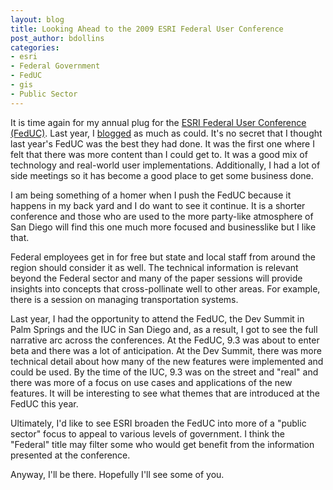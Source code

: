 ```yaml
---
layout: blog
title: Looking Ahead to the 2009 ESRI Federal User Conference
post_author: bdollins
categories:
- esri
- Federal Government
- FedUC
- gis
- Public Sector
---
```


It is time again for my annual plug for the <a href="http://www.esri.com/events/feduc/index.html">ESRI Federal User Conference (FedUC)</a>. Last year, I <a href="http://wordpress.com/tag/feduc/">blogged</a> as much as could. It's no secret that I thought last year's FedUC was the best they had done. It was the first one where I felt that there was more content than I could get to. It was a good mix of technology and real-world user implementations. Additionally, I had a lot of side meetings so it has become a good place to get some business done.<!--more-->

I am being something of a homer when I push the FedUC because it happens in my back yard and I do want to see it continue. It is a shorter conference and those who are used to the more party-like atmosphere of San Diego will find this one much more focused and businesslike but I like that. 

Federal employees get in for free but state and local staff from around the region should consider it as well. The technical information is relevant beyond the Federal sector and many of the paper sessions will provide insights into concepts that cross-pollinate well to other areas. For example, there is a session on managing transportation systems.

Last year, I had the opportunity to attend the FedUC, the Dev Summit in Palm Springs and the IUC in San Diego and, as a result, I got to see the full narrative arc across the conferences. At the FedUC, 9.3 was about to enter beta and there was a lot of anticipation. At the Dev Summit, there was more technical detail about how many of the new features were implemented and could be used. By the time of the IUC, 9.3 was on the street and "real" and there was more of a focus on use cases and applications of the new features. It will be interesting to see what themes that are introduced at the FedUC this year.

Ultimately, I'd like to see ESRI broaden the FedUC into more of a "public sector" focus to appeal to various levels of government. I think the "Federal" title may filter some who would get benefit from the information presented at the conference.

Anyway, I'll be there. Hopefully I'll see some of you.